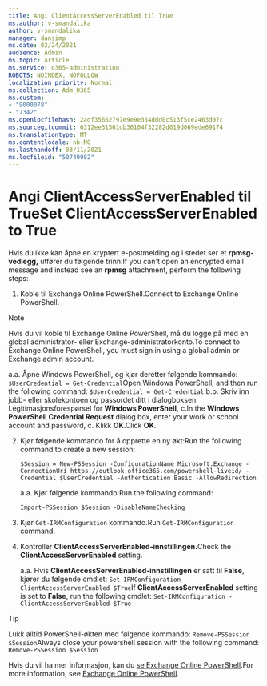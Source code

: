 ```yaml
---
title: Angi ClientAccessServerEnabled til True
ms.author: v-smandalika
author: v-smandalika
manager: dansimp
ms.date: 02/24/2021
audience: Admin
ms.topic: article
ms.service: o365-administration
ROBOTS: NOINDEX, NOFOLLOW
localization_priority: Normal
ms.collection: Adm_O365
ms.custom:
- "9000078"
- "7342"
ms.openlocfilehash: 2adf35662797e9e9e354ddd0c513f5ce2463d07c
ms.sourcegitcommit: 6312ee31561db36104f32282d019d069ede69174
ms.translationtype: MT
ms.contentlocale: nb-NO
ms.lasthandoff: 03/11/2021
ms.locfileid: "50749982"
---
```

# <a name="set-clientaccessserverenabled-to-true"></a><span data-ttu-id="37800-102">Angi ClientAccessServerEnabled til True</span><span class="sxs-lookup"><span data-stu-id="37800-102">Set ClientAccessServerEnabled to True</span></span>

<span data-ttu-id="37800-103">Hvis du ikke kan åpne en kryptert e-postmelding og i stedet ser et **rpmsg-vedlegg,** utfører du følgende trinn:</span><span class="sxs-lookup"><span data-stu-id="37800-103">If you can't open an encrypted email message and instead see an **rpmsg** attachment, perform the following steps:</span></span>

1. <span data-ttu-id="37800-104">Koble til Exchange Online PowerShell.</span><span class="sxs-lookup"><span data-stu-id="37800-104">Connect to Exchange Online PowerShell.</span></span>

> [!NOTE]
> <span data-ttu-id="37800-105">Hvis du vil koble til Exchange Online PowerShell, må du logge på med en global administrator- eller Exchange-administratorkonto.</span><span class="sxs-lookup"><span data-stu-id="37800-105">To connect to Exchange Online PowerShell, you must sign in using a global admin or Exchange admin account.</span></span>

   <span data-ttu-id="37800-106">a.</span><span class="sxs-lookup"><span data-stu-id="37800-106">a.</span></span> <span data-ttu-id="37800-107">Åpne Windows PowerShell, og kjør deretter følgende kommando: `$UserCredential = Get-Credential`</span><span class="sxs-lookup"><span data-stu-id="37800-107">Open Windows PowerShell, and then run the following command: `$UserCredential = Get-Credential`</span></span>
<span data-ttu-id="37800-108">b.</span><span class="sxs-lookup"><span data-stu-id="37800-108">b.</span></span> <span data-ttu-id="37800-109">Skriv inn jobb- eller skolekontoen og passordet ditt i dialogboksen Legitimasjonsforespørsel for **Windows PowerShell,** c.</span><span class="sxs-lookup"><span data-stu-id="37800-109">In the **Windows PowerShell Credential Request** dialog box, enter your work or school account and password, c.</span></span> <span data-ttu-id="37800-110">Klikk **OK**.</span><span class="sxs-lookup"><span data-stu-id="37800-110">Click **OK**.</span></span> 

2. <span data-ttu-id="37800-111">Kjør følgende kommando for å opprette en ny økt:</span><span class="sxs-lookup"><span data-stu-id="37800-111">Run the following command to create a new session:</span></span>

    `$Session = New-PSSession -ConfigurationName Microsoft.Exchange -ConnectionUri https://outlook.office365.com/powershell-liveid/ -Credential $UserCredential -Authentication Basic -AllowRedirection`

    <span data-ttu-id="37800-112">a.</span><span class="sxs-lookup"><span data-stu-id="37800-112">a.</span></span> <span data-ttu-id="37800-113">Kjør følgende kommando:</span><span class="sxs-lookup"><span data-stu-id="37800-113">Run the following command:</span></span>
    
    `Import-PSSession $Session -DisableNameChecking`

3. <span data-ttu-id="37800-114">Kjør `Get-IRMConfiguration` kommando.</span><span class="sxs-lookup"><span data-stu-id="37800-114">Run `Get-IRMConfiguration` command.</span></span>

4. <span data-ttu-id="37800-115">Kontroller **ClientAccessServerEnabled-innstillingen.**</span><span class="sxs-lookup"><span data-stu-id="37800-115">Check the **ClientAccessServerEnabled** setting.</span></span> 

    <span data-ttu-id="37800-116">a.</span><span class="sxs-lookup"><span data-stu-id="37800-116">a.</span></span> <span data-ttu-id="37800-117">Hvis **ClientAccessServerEnabled-innstillingen** er satt til **False**, kjører du følgende cmdlet: `Set-IRMConfiguration -ClientAccessServerEnabled $True`</span><span class="sxs-lookup"><span data-stu-id="37800-117">If **ClientAccessServerEnabled** setting is set to **False**, run the following cmdlet: `Set-IRMConfiguration -ClientAccessServerEnabled $True`</span></span>

> [!TIP]
> <span data-ttu-id="37800-118">Lukk alltid PowerShell-økten med følgende kommando: `Remove-PSSession $Session`</span><span class="sxs-lookup"><span data-stu-id="37800-118">Always close your powershell session with the following command: `Remove-PSSession $Session`</span></span>

<span data-ttu-id="37800-119">Hvis du vil ha mer informasjon, kan du [se Exchange Online PowerShell](https://docs.microsoft.com/powershell/exchange/connect-to-exchange-online-powershell).</span><span class="sxs-lookup"><span data-stu-id="37800-119">For more information, see [Exchange Online PowerShell](https://docs.microsoft.com/powershell/exchange/connect-to-exchange-online-powershell).</span></span>

